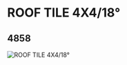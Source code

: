 # ROOF TILE 4X4/18°
## 4858
![ROOF TILE 4X4/18°](https://lc-www-live-s.legocdn.com/media/bricks/5/2/485801.jpg)